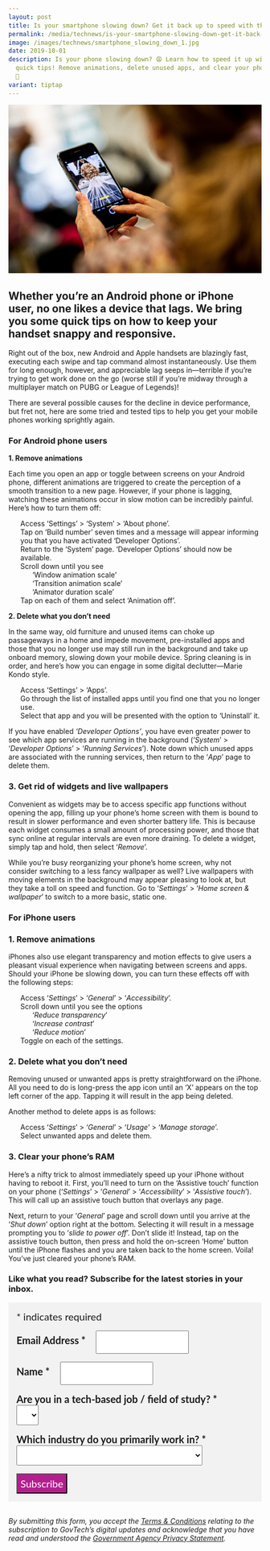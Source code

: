 ```yaml
---
layout: post
title: Is your smartphone slowing down? Get it back up to speed with these hacks
permalink: /media/technews/is-your-smartphone-slowing-down-get-it-back-up-to-speed-with-these-hacks/
image: /images/technews/smartphone_slowing_down_1.jpg
date: 2019-10-01
description: Is your phone slowing down? 😩 Learn how to speed it up with these
  quick tips! Remove animations, delete unused apps, and clear your phone's RAM.
  🚀
variant: tiptap
---
```

![Moments of Life for Seniors](/images/technews/speedupyourphone.png)

Whether you’re an Android phone or iPhone user, no one likes a device that lags. We bring you some quick tips on how to keep your handset snappy and responsive.
---

Right out of the box, new Android and Apple handsets are blazingly fast, executing each swipe and tap command almost instantaneously. Use them for long enough, however, and appreciable lag seeps in—terrible if you’re trying to get work done on the go (worse still if you’re midway through a multiplayer match on PUBG or League of Legends)!

There are several possible causes for the decline in device performance, but fret not, here are some tried and tested tips to help you get your mobile phones working sprightly again.

### **For Android phone users**

**1. Remove animations**

Each time you open an app or toggle between screens on your Android phone, different animations are triggered to create the perception of a smooth transition to a new page. However, if your phone is lagging, watching these animations occur in slow motion can be incredibly painful. Here’s how to turn them off:

 - Access ‘Settings’ &gt; ‘System’ &gt; ‘About phone’. 
 - Tap on ‘Build number’ seven times and a message will appear informing you that you have activated ‘Developer Options’.
 - Return to the ‘System’ page. ‘Developer Options’ should now be available.
 - Scroll down until you see
     - ‘Window animation scale’
     - ‘Transition animation scale’
     - ‘Animator duration scale’
- Tap on each of them and select ‘Animation off’.

**2. Delete what you don’t need**

In the same way, old furniture and unused items can choke up passageways in a home and impede movement, pre-installed apps and those that you no longer use may still run in the background and take up onboard memory, slowing down your mobile device. Spring cleaning is in order, and here’s how you can engage in some digital declutter—Marie Kondo style.

 - Access ‘Settings’ &gt; ‘Apps’.
 - Go through the list of installed apps until you find one that you no longer use.
 - Select that app and you will be presented with the option to ‘Uninstall’ it.

If you have enabled *‘Developer Options’*, you have even greater power to see which app services are running in the background (‘*System*’ &gt; ‘*Developer Options*’ &gt; ‘*Running Services*’). Note down which unused apps are associated with the running services, then return to the ‘*App*’ page to delete them.

### **3. Get rid of widgets and live wallpapers**

Convenient as widgets may be to access specific app functions without opening the app, filling up your phone’s home screen with them is bound to result in slower performance and even shorter battery life. This is because each widget consumes a small amount of processing power, and those that sync online at regular intervals are even more draining. To delete a widget, simply tap and hold, then select ‘*Remove*’. 

While you’re busy reorganizing your phone’s home screen, why not consider switching to a less fancy wallpaper as well? Live wallpapers with moving elements in the background may appear pleasing to look at, but they take a toll on speed and function. Go to ‘*Settings*’ &gt; ‘*Home screen &amp; wallpaper*’ to switch to a more basic, static one. 

### For iPhone users

### **1. Remove animations**

iPhones also use elegant transparency and motion effects to give users a pleasant visual experience when navigating between screens and apps. Should your iPhone be slowing down, you can turn these effects off with the following steps:

 - Access ‘*Settings*’ &gt; ‘*General*’ &gt; ‘*Accessibility*’.
 - Scroll down until you see the options
   - ‘*Reduce transparency*’
   - ‘*Increase contrast*’
   - ‘*Reduce motion*’
 - Toggle on each of the settings.

### **2. Delete what you don’t need**

Removing unused or unwanted apps is pretty straightforward on the iPhone. All you need to do is long-press the app icon until an ‘X’ appears on the top left corner of the app. Tapping it will result in the app being deleted.

Another method to delete apps is as follows:
 - Access ‘*Settings*’ &gt; ‘*General*’ &gt; ‘*Usage*’ &gt; ‘*Manage storage*’.
 - Select unwanted apps and delete them.

### **3. Clear your phone’s RAM**

Here’s a nifty trick to almost immediately speed up your iPhone without having to reboot it. First, you’ll need to turn on the ‘Assistive touch’ function on your phone (‘*Settings*’ &gt; ‘*General*’ &gt; ‘*Accessibility*’ &gt; ‘*Assistive touch*’). This will call up an assistive touch button that overlays any page. 

Next, return to your ‘*General*’ page and scroll down until you arrive at the ‘*Shut down*’ option right at the bottom. Selecting it will result in a message prompting you to ‘*slide to power off*’. Don’t slide it! Instead, tap on the assistive touch button, then press and hold the on-screen ‘Home’ button until the iPhone flashes and you are taken back to the home screen. Voila! You’ve just cleared your phone’s RAM. 


### **Like what you read? Subscribe for the latest stories in your inbox.**



<style type="text/css">
#mc_embed_signup {
	background: #f2f2f2; 
	clear: left; 
	font: 20px Lato,sans-serif;
	margin-bottom: 16px;
	padding: 16px;
	display: inline-block;
}
#mc_embed_signup .indicates-required {
        margin-bottom: 16px;
}
#mc_embed_signup .mc-field-group {
        margin-bottom: 16px;
	margin-right: 16px;
	width: inherit;
}
ul, li{
    list-style:none;
    list-style-type:none;
}
label {
        font-weight: bold;
	margin-bottom: 16px;
	margin-right: 16px;
}
input {
        height: 40px;
}
select {
        height: 40px;
}
option {
        font:20px Lato,sans-serif;
	height: 40px;
}
input[type='radio'] {
  height: 14px;
  width: 14px;
  vertical-align: middle;
  margin-right: 14px;
  margin-left: 4px;
}
#mc_embed_signup .button {
        background-color: #B41E8E;
	font:20px Lato,sans-serif;
        color: #ffffff;
}
#mc_embed_signup form {
    padding: 0;
}	
</style>
<div id="mc_embed_signup">
<form action="https://tech.us16.list-manage.com/subscribe/post?u=9326ff42459737140a6baa881&amp;id=8b7e185878" method="post" id="mc-embedded-subscribe-form" name="mc-embedded-subscribe-form" class="validate" target="_blank" novalidate="">
    <div id="mc_embed_signup_scroll">
	
<div class="indicates-required">
	<span class="asterisk">*</span> indicates required
</div>
<div class="mc-field-group">
	<label for="mce-EMAIL">Email Address  <span class="asterisk">*</span>
</label>
	<input type="email" value="" name="EMAIL" class="required email" id="mce-EMAIL">
</div>
<div class="mc-field-group">
	<label for="mce-FNAME">Name  <span class="asterisk">*</span>
</label>
	<input type="text" value="" name="FNAME" class="required" id="mce-FNAME">
</div>
<div class="mc-field-group">
	<label for="mce-TECH">Are you in a tech-based job / field of study?  
	       <span class="asterisk">*</span>
</label>
	<select name="TECH" class="required" id="mce-TECH">
	<option value=""></option>
	<option value="Yes">Yes</option>
	<option value="No">No</option>
</select>
</div>
<div class="mc-field-group">
	<label for="mce-INDUSTRY">Which industry do you primarily work in?  <span class="asterisk">*</span>
</label>
	<select name="INDUSTRY" class="required" id="mce-INDUSTRY">
	<option value=""></option>
	<option value="Manufacturing - Energy &amp; Chemicals">Manufacturing - Energy &amp; Chemicals</option>
<option value="Manufacturing - Precision Engineering">Manufacturing - Precision Engineering</option>
<option value="Manufacturing - Marine &amp; Offshore">Manufacturing - Marine &amp; Offshore</option>
<option value="Manufacturing - Aerospace">Manufacturing - Aerospace</option>
<option value="Manufacturing - Electronics">Manufacturing - Electronics</option>
<option value="Built Environment - Construction &amp; Architecture">Built Environment - Construction &amp; Architecture</option>
<option value="Built Environment - Real Estate">Built Environment - Real Estate</option>
<option value="Built Environment - Cleaning">Built Environment - Cleaning</option>
<option value="Built Environment - Security">Built Environment - Security</option>
<option value="Trade &amp; Connectivity - Logistics">Trade &amp; Connectivity - Logistics</option>
<option value="Trade &amp; Connectivity - Transportation">Trade &amp; Connectivity - Transportation</option>
<option value="Trade &amp; Connectivity - Wholesale Trade">Trade &amp; Connectivity - Wholesale Trade</option>
<option value="Essential Services - Healthcare">Essential Services - Healthcare</option>
<option value="Essential Services - Education">Essential Services - Education</option>
<option value="Professional Services - Professional &amp; Consulting Services">Professional Services - Professional &amp; Consulting Services</option>
<option value="Professional Services - Financial Services">Professional Services - Financial Services</option>
<option value="Professional Services - Infocomm, Technology &amp; Media">Professional Services - Infocomm, Technology &amp; Media</option>
<option value="Lifestyle - Food &amp; Beverage">Lifestyle - Food &amp; Beverage</option>
<option value="Lifestyle - Retail">Lifestyle - Retail</option>
<option value="Lifestyle - Hotels &amp; Tourism">Lifestyle - Hotels &amp; Tourism</option>
<option value="Lifestyle - Food Manufacturing">Lifestyle - Food Manufacturing</option>
<option value="Government">Government</option>
<option value="Other Industry">Other Industry</option>
<option value="Not Applicable">Not Applicable</option>
	</select>
</div>
	<div id="mce-responses" class="clear">
		<div class="response" id="mce-error-response" style="display:none"></div>
		<div class="response" id="mce-success-response" style="display:none"></div>
	</div>    
    <div style="position: absolute; left: -5000px; font:20px Lato,sans-serif;" aria-hidden="true"><input type="text" name="b_9326ff42459737140a6baa881_8b7e185878" tabindex="-1" value=""></div>
    <div class="clear"><input type="submit" value="Subscribe" name="subscribe" id="mc-embedded-subscribe" class="button"></div>
    </div> 
</form>
</div>


*By submitting this form, you accept the [Terms &amp; Conditions](https://www.tech.gov.sg/files/GovTech-Subscription-Terms-Conditions-2021.pdf) relating to the subscription to GovTech’s digital updates and acknowledge that you have read and understood the [Government Agency Privacy Statement](https://www.tech.gov.sg/privacy/).*